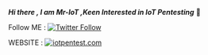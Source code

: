***Hi there , I am Mr-IoT ,Keen Interested in IoT Pentesting*** 👋


Follow ME : [![Twitter Follow](https://img.shields.io/twitter/follow/v33riot?color=yellow&label=Mr-IoT&style=flat-square)](https://twitter.com/v33riot)

WEBSITE : [![iotpentest.com](https://img.shields.io/website?color=red&down_color=Green&down_message=will%20get%20back%20to%20you%20soon&logo=website&style=for-the-badge&up_color=Green&up_message=Check%20here&url=https%3A%2F%2Fwww.iotpentest.com%2F)](https://www.iotpentest.com/)






